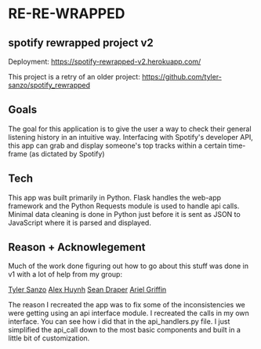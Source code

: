 # RE-RE-WRAPPED
spotify rewrapped project v2
---
Deployment: https://spotify-rewrapped-v2.herokuapp.com/

This project is a retry of an older project: https://github.com/tyler-sanzo/spotify_rewrapped

Goals
---

The goal for this application is to give the user a way to check their general listening history in an intuitive way.
Interfacing with Spotify's developer API, this app can grab and display someone's top tracks within a certain time-frame (as dictated by Spotify)

Tech
---

This app was built primarily in Python. Flask handles the web-app framework and the Python Requests module is used to handle api calls. Minimal data cleaning is done in Python just before it is sent as JSON to JavaScript where it is parsed and displayed.

Reason + Acknowlegement
---

Much of the work done figuring out how to go about this stuff was done in v1 with a lot of help from my group:

[Tyler Sanzo](https://github.com/tyler-sanzo)
[Alex Huynh](https://github.com/alexhuynh0530)
[Sean Draper](https://github.com/SeanDraper)
[Ariel Griffin](https://github.com/griffindex)

The reason I recreated the app was to fix some of the inconsistencies we were getting using an api interface module. I recreated the calls in my own interface. You can see how i did that in the api_handlers.py file. I just simplified the api_call down to the most basic components and built in a little bit of customization.